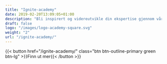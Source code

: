 ```yaml
---
title: "Ignite-academy"
date: 2019-02-20T13:09:05+01:00
description: "Bli inspirert og videreutvikle din ekspertise gjennom våre videoer og tilpassede kurs innenfor strategisk innkjøp"
draft: false
logo: "/images/logo-academy-square.svg"
weight: "2"
url: "/ignite-academy/"
---
```


{{< button href="/ignite-academy/" class="btn btn-outline-primary green btn-lg" >}}Finn ut mer{{< /button >}}